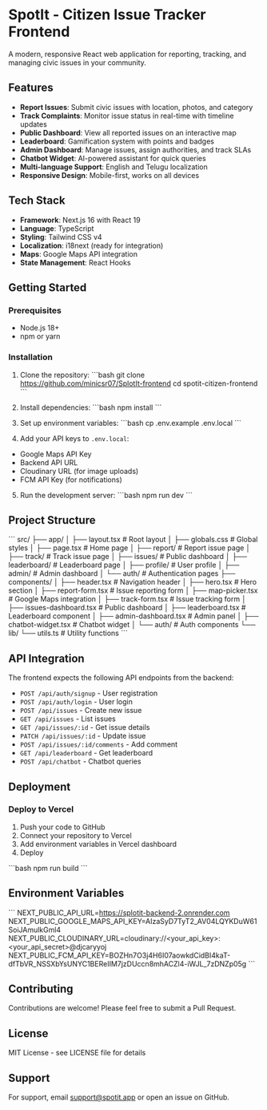 # SpotIt - Citizen Issue Tracker Frontend

A modern, responsive React web application for reporting, tracking, and managing civic issues in your community.

## Features

- **Report Issues**: Submit civic issues with location, photos, and category
- **Track Complaints**: Monitor issue status in real-time with timeline updates
- **Public Dashboard**: View all reported issues on an interactive map
- **Leaderboard**: Gamification system with points and badges
- **Admin Dashboard**: Manage issues, assign authorities, and track SLAs
- **Chatbot Widget**: AI-powered assistant for quick queries
- **Multi-language Support**: English and Telugu localization
- **Responsive Design**: Mobile-first, works on all devices

## Tech Stack

- **Framework**: Next.js 16 with React 19
- **Language**: TypeScript
- **Styling**: Tailwind CSS v4
- **Localization**: i18next (ready for integration)
- **Maps**: Google Maps API integration
- **State Management**: React Hooks

## Getting Started

### Prerequisites

- Node.js 18+
- npm or yarn

### Installation

1. Clone the repository:
\`\`\`bash
git clone https://github.com/minicsr07/SplotIt-frontend
cd spotit-citizen-frontend
\`\`\`

2. Install dependencies:
\`\`\`bash
npm install
\`\`\`

3. Set up environment variables:
\`\`\`bash
cp .env.example .env.local
\`\`\`

4. Add your API keys to `.env.local`:
- Google Maps API Key
- Backend API URL
- Cloudinary URL (for image uploads)
- FCM API Key (for notifications)

5. Run the development server:
\`\`\`bash
npm run dev
\`\`\`


## Project Structure

\`\`\`
src/
├── app/
│   ├── layout.tsx          # Root layout
│   ├── globals.css         # Global styles
│   ├── page.tsx            # Home page
│   ├── report/             # Report issue page
│   ├── track/              # Track issue page
│   ├── issues/             # Public dashboard
│   ├── leaderboard/        # Leaderboard page
│   ├── profile/            # User profile
│   ├── admin/              # Admin dashboard
│   └── auth/               # Authentication pages
├── components/
│   ├── header.tsx          # Navigation header
│   ├── hero.tsx            # Hero section
│   ├── report-form.tsx     # Issue reporting form
│   ├── map-picker.tsx      # Google Maps integration
│   ├── track-form.tsx      # Issue tracking form
│   ├── issues-dashboard.tsx # Public dashboard
│   ├── leaderboard.tsx     # Leaderboard component
│   ├── admin-dashboard.tsx # Admin panel
│   ├── chatbot-widget.tsx  # Chatbot widget
│   └── auth/               # Auth components
└── lib/
    └── utils.ts            # Utility functions
\`\`\`

## API Integration

The frontend expects the following API endpoints from the backend:

- `POST /api/auth/signup` - User registration
- `POST /api/auth/login` - User login
- `POST /api/issues` - Create new issue
- `GET /api/issues` - List issues
- `GET /api/issues/:id` - Get issue details
- `PATCH /api/issues/:id` - Update issue
- `POST /api/issues/:id/comments` - Add comment
- `GET /api/leaderboard` - Get leaderboard
- `POST /api/chatbot` - Chatbot queries

## Deployment

### Deploy to Vercel

1. Push your code to GitHub
2. Connect your repository to Vercel
3. Add environment variables in Vercel dashboard
4. Deploy

\`\`\`bash
npm run build
\`\`\`

## Environment Variables

\`\`\`
NEXT_PUBLIC_API_URL=https://splotit-backend-2.onrender.com
NEXT_PUBLIC_GOOGLE_MAPS_API_KEY=AIzaSyD7TyT2_AV04LQYKDuW61SoiJAmulkGml4
NEXT_PUBLIC_CLOUDINARY_URL=cloudinary://<your_api_key>:<your_api_secret>@djcaryyoj
NEXT_PUBLIC_FCM_API_KEY=BOZHn7O3j4H6I07aowkdCidBI4kaT-dfTbVR_NSSXbYsUNYC1BEReIIM7jzDUccn8mhACZl4-iWJL_7zDNZp05g
\`\`\`

## Contributing

Contributions are welcome! Please feel free to submit a Pull Request.

## License

MIT License - see LICENSE file for details

## Support

For support, email support@spotit.app or open an issue on GitHub.
